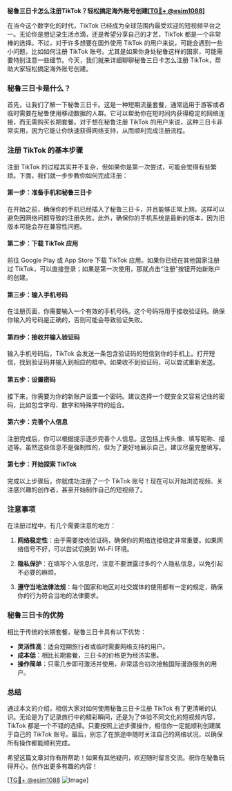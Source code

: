 **秘鲁三日卡怎么注册TikTok？轻松搞定海外账号创建[[TG💪+ @esim1088](https://t.me/s/esim1088)]**

在当今这个数字化的时代，TikTok 已经成为全球范围内最受欢迎的短视频平台之一。无论你是想记录生活点滴，还是希望分享自己的才艺，TikTok 都是一个非常棒的选择。不过，对于许多想要在国外使用 TikTok 的用户来说，可能会遇到一些小问题，比如如何注册 TikTok 账号。尤其是如果你身处秘鲁这样的国家，可能需要特别注意一些细节。今天，我们就来详细聊聊秘鲁三日卡怎么注册 TikTok，帮助大家轻松搞定海外账号创建。

### 秘鲁三日卡是什么？

首先，让我们了解一下秘鲁三日卡。这是一种短期流量套餐，通常适用于游客或者临时需要在秘鲁使用移动数据的人群。它可以帮助你在短时间内获得稳定的网络连接，而无需购买长期套餐。对于想在秘鲁注册 TikTok 的用户来说，这种三日卡非常实用，因为它能让你快速获得网络支持，从而顺利完成注册流程。

### 注册 TikTok 的基本步骤

注册 TikTok 的过程其实并不复杂，但如果你是第一次尝试，可能会觉得有些繁琐。下面，我们就一步步教你如何完成注册：

#### 第一步：准备手机和秘鲁三日卡

在开始之前，确保你的手机已经插入了秘鲁三日卡，并且能够正常上网。这样可以避免因网络问题导致的注册失败。此外，确保你的手机系统是最新的版本，因为旧版本可能会存在兼容性问题。

#### 第二步：下载 TikTok 应用

前往 Google Play 或 App Store 下载 TikTok 应用。如果你已经在其他国家注册过 TikTok，可以直接登录；如果是第一次使用，那就点击“注册”按钮开始新账户的创建。

#### 第三步：输入手机号码

在注册页面，你需要输入一个有效的手机号码。这个号码将用于接收验证码。确保你输入的号码是正确的，否则可能会导致验证失败。

#### 第四步：接收并输入验证码

输入手机号码后，TikTok 会发送一条包含验证码的短信到你的手机上。打开短信，找到验证码并输入到相应的框中。如果收不到验证码，可以尝试重新发送。

#### 第五步：设置密码

接下来，你需要为你的新账户设置一个密码。建议选择一个既安全又容易记住的密码，比如包含字母、数字和特殊字符的组合。

#### 第六步：完善个人信息

注册完成后，你可以根据提示逐步完善个人信息。这包括上传头像、填写昵称、描述等。虽然这些信息不是强制性的，但为了更好地展示自己，建议尽量完整填写。

#### 第七步：开始探索 TikTok

完成以上步骤后，你就成功注册了一个 TikTok 账号！现在可以开始浏览视频、关注感兴趣的创作者，甚至开始制作自己的短视频了。

### 注意事项

在注册过程中，有几个需要注意的地方：

1. **网络稳定性**：由于需要接收验证码，确保你的网络连接稳定非常重要。如果网络信号不好，可以尝试切换到 Wi-Fi 环境。
   
2. **隐私保护**：在填写个人信息时，注意不要泄露过多的个人隐私信息，以免引起不必要的麻烦。

3. **遵守当地法律法规**：每个国家和地区对社交媒体的使用都有一定的规定，确保你的行为符合当地的法律要求。

### 秘鲁三日卡的优势

相比于传统的长期套餐，秘鲁三日卡具有以下优势：

- **灵活性高**：适合短期旅行者或临时需要网络支持的用户。
- **成本低**：相比长期套餐，三日卡的价格更为经济实惠。
- **操作简单**：只需几步即可激活并使用，非常适合初次接触国际漫游服务的用户。

### 总结

通过本文的介绍，相信大家对如何使用秘鲁三日卡注册 TikTok 有了更清晰的认识。无论是为了记录旅行中的精彩瞬间，还是为了体验不同文化的短视频内容，TikTok 都是一个不错的选择。只要按照上述步骤操作，相信你一定能顺利创建属于自己的 TikTok 账号。最后，别忘了在旅途中随时关注自己的网络状况，以确保所有操作都能顺利完成。

希望这篇文章对你有所帮助！如果有其他疑问，欢迎随时留言交流。祝你在秘鲁玩得开心，创作出更多有趣的内容！

[[TG💪+ @esim1088](https://t.me/s/esim1088) ![Image](https://i.postimg.cc/4NQfJmqS/Snipaste-2025-05-13-00-14-12.png)]